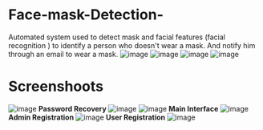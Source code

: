 # Face-mask-Detection-
Automated system used to detect mask and facial features (facial recognition ) to identify a person who doesn't wear a mask. And notify him through an email to wear a mask.
![image](https://user-images.githubusercontent.com/91903798/159107843-c8467596-7c2c-4807-993c-e9f84c24e2aa.png)
![image](https://user-images.githubusercontent.com/91903798/159107879-12c780be-4344-4237-8724-e8cc51af53c0.png)
![image](https://user-images.githubusercontent.com/91903798/159107886-2b4a18e1-f99e-45af-98e7-c85b0650f05b.png)
![image](https://user-images.githubusercontent.com/91903798/159107893-035e06ff-02aa-428a-b6a5-18f954af97d1.png)

# Screenshoots
![image](https://user-images.githubusercontent.com/91903798/159107910-332583f5-1890-4efa-a134-dd88bce636db.png)
<b>Password Recovery</b>
![image](https://user-images.githubusercontent.com/91903798/159107944-23f17866-362f-4ec5-ad64-51b4846f24dd.png)
![image](https://user-images.githubusercontent.com/91903798/159107976-bbb813c5-7433-490c-afaa-c848d8996de2.png)
<b>Main Interface</b>
![image](https://user-images.githubusercontent.com/91903798/159107989-8325ef9a-90f7-4d00-b774-41d5c90a9aaf.png)
<b>Admin Registration</b>
![image](https://user-images.githubusercontent.com/91903798/159108002-b5b49bac-2650-4fe0-ba38-6f62fa11f59f.png)
<b>User Registration</b>
![image](https://user-images.githubusercontent.com/91903798/159108035-a6cdf373-f991-48e1-b01f-8992b9840031.png)
